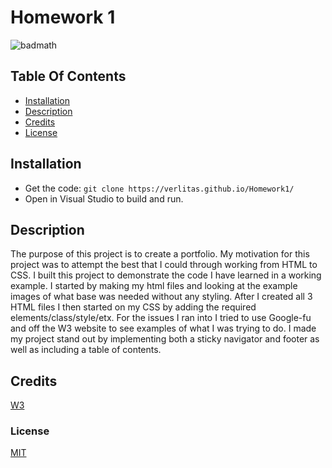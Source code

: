 # Homework 1
![badmath](https://img.shields.io/github/languages/top/nielsenjared/badmath)

## Table Of Contents
* [Installation](#installation)
* [Description](#description)
* [Credits](#credits)
* [License](#license)

## Installation
* Get the code:
```git clone https://verlitas.github.io/Homework1/```
* Open in Visual Studio to build and run.

## Description
The purpose of this project is to create a portfolio. My motivation for this project was to attempt the best that I could through working from HTML to CSS. I built this project to demonstrate the code I have learned in a working example. I started by making my html files and looking at the example images of what base was needed without any styling. After I created all 3 HTML files I then started on my CSS by adding the required elements/class/style/etx. For the issues I ran into I tried to use Google-fu and off the W3 website to see examples of what I was trying to do. I made my project stand out by implementing both a sticky navigator and footer as well as including a table of contents. 

## Credits
[W3](https://www.w3schools.com/default.asp)

### License
[MIT](https://choosealicense.com/licenses/mit/)